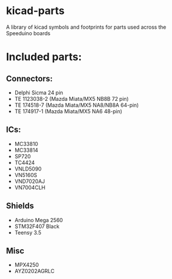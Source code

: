# kicad-parts
A library of kicad symbols and footprints for parts used across the Speeduino boards

# Included parts:
## Connectors:
* Delphi Sicma 24 pin
* TE 1123038-2 (Mazda Miata/MX5 NB8B 72 pin)
* TE 174518-7 (Mazda Miata/MX5 NA8/NB8A 64-pin)
* TE 174917-1 (Mazda Miata/MX5 NA6 48-pin)
## ICs:
* MC33810
* MC33814
* SP720
* TC4424
* VNLD5090
* VN5160S
* VND7020AJ
* VN7004CLH
## Shields
* Arduino Mega 2560
* STM32F407 Black
* Teensy 3.5
## Misc
* MPX4250
* AYZ0202AGRLC
